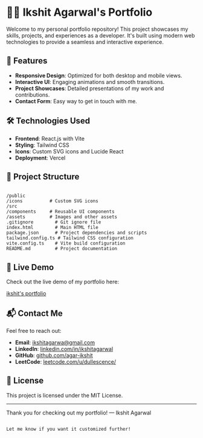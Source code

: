 # 🧑‍💻 Ikshit Agarwal's Portfolio

Welcome to my personal portfolio repository! This project showcases my skills, projects, and experiences as a developer. It's built using modern web technologies to provide a seamless and interactive experience.

## 🚀 Features

- **Responsive Design**: Optimized for both desktop and mobile views.
- **Interactive UI**: Engaging animations and smooth transitions.
- **Project Showcases**: Detailed presentations of my work and contributions.
- **Contact Form**: Easy way to get in touch with me.

## 🛠️ Technologies Used

- **Frontend**: React.js with Vite
- **Styling**: Tailwind CSS
- **Icons**: Custom SVG icons and Lucide React
- **Deployment**: Vercel

## 📂 Project Structure

```

/public
/icons          # Custom SVG icons
/src
/components     # Reusable UI components
/assets         # Images and other assets
.gitignore        # Git ignore file
index.html        # Main HTML file
package.json      # Project dependencies and scripts
tailwind.config.ts # Tailwind CSS configuration
vite.config.ts    # Vite build configuration
README.md         # Project documentation

````

## 📌 Live Demo

Check out the live demo of my portfolio here:

[ikshit's portfolio]([https://portfolio-alpha-orpin-69.vercel.app](https://ikshit-portfolio.vercel.app/))

## 📬 Contact Me

Feel free to reach out:

* **Email**: [ikshitagarwa@gmail.com](mailto:ikshitagarwa@gmail.com)
* **LinkedIn**: [linkedin.com/in/ikshitagarwal](www.linkedin.com/in/ikshit12)
* **GitHub**: [github.com/agar-ikshit](https://github.com/agar-ikshit)
* **LeetCode**: [leetcode.com/u/dullescence/](https://leetcode.com/u/dullescence/)

## 📄 License

This project is licensed under the MIT License.

---

Thank you for checking out my portfolio!
— Ikshit Agarwal

```

Let me know if you want it customized further!
```
